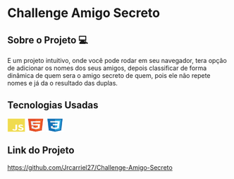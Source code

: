 # Challenge Amigo Secreto
## Sobre o Projeto :computer:
E um projeto intuitivo, onde você pode rodar em seu navegador, tera opção de adicionar os nomes dos seus amigos, depois classificar de forma dinâmica de quem sera o amigo secreto de quem, pois ele não repete nomes e já da o resultado das duplas.

## Tecnologias Usadas
<div style="flex-basis: 48%;">
    <img align="center" alt="Js" height="30" width="40" src="https://raw.githubusercontent.com/devicons/devicon/master/icons/javascript/javascript-plain.svg">
    <img align="center" alt="HTML" height="30" width="40" src="https://raw.githubusercontent.com/devicons/devicon/master/icons/html5/html5-original.svg">
    <img align="center" alt="CSS" height="30" width="40" src="https://raw.githubusercontent.com/devicons/devicon/master/icons/css3/css3-original.svg">
  </div>
 
## Link do Projeto
https://github.com/Jrcarriel27/Challenge-Amigo-Secreto
